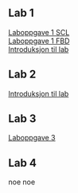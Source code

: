 ## Lab 1

[Laboppgave 1 SCL](https://1drv.ms/w/s!An4Z2t_LGP8Egq0S738z9O7ujeJiJA?e=Z05Rci)
<br>
[Laboppgave 1 FBD](https://1drv.ms/w/s!An4Z2t_LGP8Egsxkm6CNP4HC8s6pJw?e=ZEaa5l)
<br>
[Introduksjon til lab](https://1drv.ms/w/s!An4Z2t_LGP8EgrAnP6pxB3tBjuQjeQ?e=HJPEry)

## Lab 2

[Introduksjon til lab](https://1drv.ms/w/s!An4Z2t_LGP8EgrsjD3dqyqnhsTZDtQ?e=NjqPK8)
 
## Lab 3
[Laboppgave 3](https://1drv.ms/w/s!AnjnZHW7OCFb3zmsL_KFSh-egZvb?e=sqnDLM)

## Lab 4
 noe noe
